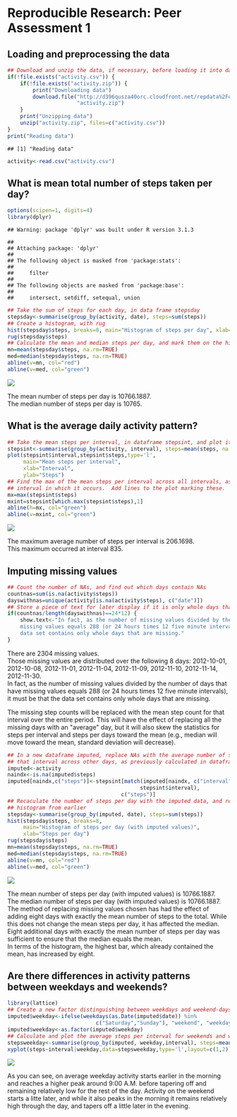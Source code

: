 # Reproducible Research: Peer Assessment 1


## Loading and preprocessing the data

```r
## Download and unzip the data, if necessary, before loading it into dataframe activity
if(!file.exists("activity.csv")) {
    if(!file.exists("activity.zip")) {
        print("Downloading data")
        download.file("http://d396qusza40orc.cloudfront.net/repdata%2Fdata%2Factivity.zip",
                      "activity.zip")
    }
    print("Unzipping data")
    unzip("activity.zip", files=c("activity.csv"))
}
print("Reading data")
```

```
## [1] "Reading data"
```

```r
activity<-read.csv("activity.csv")
```
## What is mean total number of steps taken per day?

```r
options(scipen=1, digits=4)
library(dplyr)
```

```
## Warning: package 'dplyr' was built under R version 3.1.3
```

```
## 
## Attaching package: 'dplyr'
## 
## The following object is masked from 'package:stats':
## 
##     filter
## 
## The following objects are masked from 'package:base':
## 
##     intersect, setdiff, setequal, union
```

```r
## Take the sum of steps for each day, in data frame stepsday
stepsday<-summarise(group_by(activity, date), steps=sum(steps))
## Create a histogram, with rug
hist(stepsday$steps, breaks=8, main="Histogram of steps per day", xlab="Steps per day")
rug(stepsday$steps)
## Calculate the mean and median steps per day, and mark them on the histogram
mn=mean(stepsday$steps, na.rm=TRUE)
med=median(stepsday$steps, na.rm=TRUE)
abline(v=mn, col="red")
abline(v=med, col="green")
```

![](PA1_template_files/figure-html/stepsperday-1.png) 
  
  
The mean number of steps per day is 10766.1887.  
The median number of steps per day is 10765.



## What is the average daily activity pattern?

```r
## Take the mean steps per interval, in dataframe stepsint, and plot it.
stepsint<-summarise(group_by(activity, interval), steps=mean(steps, na.rm=TRUE))
plot(stepsint$interval,stepsint$steps,type='l',
     main="Mean steps per interval",
     xlab="Interval", 
     ylab="Steps")
## Find the max of the mean steps per interval across all intervals, as well as the first
## interval in which it occurs.  Add lines to the plot marking these.
mx=max(stepsint$steps)
mxint=stepsint[which.max(stepsint$steps),1]
abline(h=mx, col="green")
abline(v=mxint, col="green")
```

![](PA1_template_files/figure-html/stepsperinterval-1.png) 
  
The maximum average number of steps per interval is 206.1698.  
This maximum occurred at interval 835.


## Imputing missing values

```r
## Count the number of NAs, and find out which days contain NAs
countnas=sum(is.na(activity$steps))
dayswithnas=unique(activity[is.na(activity$steps), c("date")])
## Store a piece of text for later display if it is only whole days that are missing
if(countnas/length(dayswithnas)==24*12) {
    show.text<-"In fact, as the number of missing values divided by the number of days that have 
    missing values equals 288 (or 24 hours times 12 five minute intervals), it must be that the 
    data set contains only whole days that are missing."
}
```
There are 2304 missing values.  
Those missing values are distributed over the following 8 days: 2012-10-01, 2012-10-08, 2012-11-01, 2012-11-04, 2012-11-09, 2012-11-10, 2012-11-14, 2012-11-30.  
In fact, as the number of missing values divided by the number of days that have 
    missing values equals 288 (or 24 hours times 12 five minute intervals), it must be that the 
    data set contains only whole days that are missing.  
  
  
The missing step counts will be replaced with the mean step count for that interval over the entire period.  This will have the effect of replacing all the missing days with an "average" day, but it will also skew the statistics for steps per interval and steps per days toward the mean (e.g., median will move toward the mean, standard deviation will decrease).


```r
## In a new dataframe imputed, replace NAs with the average number of steps taken during
## that interval across other days, as previously calculated in dataframe stepsint
imputed<-activity
naindx<-is.na(imputed$steps)
imputed[naindx,c("steps")]<-stepsint[match(imputed[naindx, c("interval")], 
                                          stepsint$interval), 
                                    c("steps")]
## Recaculate the number of steps per day with the imputed data, and regenerate the 
## histogram from earlier
stepsday<-summarise(group_by(imputed, date), steps=sum(steps))
hist(stepsday$steps, breaks=8, 
     main="Histogram of steps per day (with imputed values)", 
     xlab="Steps per day")
rug(stepsday$steps)
mn=mean(stepsday$steps, na.rm=TRUE)
med=median(stepsday$steps, na.rm=TRUE)
abline(v=mn, col="red")
abline(v=med, col="green")
```

![](PA1_template_files/figure-html/imputemissing-1.png) 

The mean number of steps per day (with imputed values) is 10766.1887.  
The median number of steps per day (with imputed values) is 10766.1887.  
The method of replacing missing values chosen has had the effect of adding eight days with exactly the mean number of steps to the total.  While this does not change the mean steps per day, it has affected the median.  Eight additional days with exactly the mean number of steps per day was sufficient to ensure that the median equals the mean.  
In terms of the histogram, the highest bar, which already contained the mean, has increased by eight.  

## Are there differences in activity patterns between weekdays and weekends?
  
 

```r
library(lattice)
## Create a new factor distinguishing between weekdays and weekend-days
imputed$weekday<-ifelse(weekdays(as.Date(imputed$date)) %in% 
                            c("Saturday","Sunday"), "weekend", "weekday")
imputed$weekday<-as.factor(imputed$weekday)
## Calculate and plot the average steps per interval for weekends and weekdays
stepsweekday<-summarise(group_by(imputed, weekday,interval), steps=mean(steps))
xyplot(steps~interval|weekday,data=stepsweekday,type='l',layout=c(1,2))
```

![](PA1_template_files/figure-html/weekday-1.png) 

As you can see, on average weekday activity starts earlier in the morning and reaches a higher peak around 9:00 A.M. before tapering off and remaining relatively low for the rest of the day.  Activity on the weekend starts a litte later, and while it also peaks in the morning it remains relatively high through the day, and tapers off a little later in the evening.
